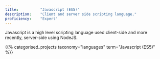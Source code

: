 ```yaml
---
title: 			"Javascript (ES5)"
description: 	"Client and server side scripting language."
proficiency:	"Expert"
---
```


Javascript is a high level scripting language used client-side and more recently, server-side using NodeJS.

{{% categorised_projects taxonomy="languages" term="Javascript (ES5)" %}}